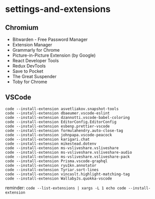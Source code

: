 # settings-and-extensions

## Chromium
- Bitwarden - Free Password Manager
- Extension Manager
- Grammarly for Chrome
- Picture-in-Picture Extension (by Google)
- React Developer Tools
- Redux DevTools
- Save to Pocket
- The Great Suspender
- Toby for Chrome

## VSCode
```
code --install-extension asvetliakov.snapshot-tools
code --install-extension dbaeumer.vscode-eslint
code --install-extension dzannotti.vscode-babel-coloring
code --install-extension EditorConfig.EditorConfig
code --install-extension esbenp.prettier-vscode
code --install-extension formulahendry.auto-close-tag
code --install-extension johnpapa.vscode-peacock
code --install-extension karigari.chat
code --install-extension mikestead.dotenv
code --install-extension ms-vsliveshare.vsliveshare
code --install-extension ms-vsliveshare.vsliveshare-audio
code --install-extension ms-vsliveshare.vsliveshare-pack
code --install-extension Prisma.vscode-graphql
code --install-extension ryu1kn.annotator
code --install-extension Tyriar.sort-lines
code --install-extension vincaslt.highlight-matching-tag
code --install-extension WallabyJs.quokka-vscode
```
reminder: `code --list-extensions | xargs -L 1 echo code --install-extension`
